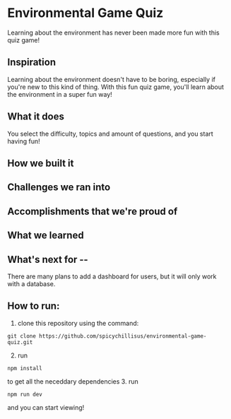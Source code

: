 # Environmental Game Quiz
Learning about the environment has never been made more fun with this quiz game!
## Inspiration
Learning about the environment doesn't have to be boring, especially if you're new to this kind of thing. With this fun quiz game, you'll learn about the environment in a super fun way!
## What it does
You select the difficulty, topics and amount of questions, and you start having fun!
## How we built it

## Challenges we ran into

## Accomplishments that we're proud of

## What we learned

## What's next for --
There are many plans to add a dashboard for users, but it will only work with a database.

## How to run:
1. clone this repository using the command:
```
git clone https://github.com/spicychillisus/environmental-game-quiz.git
```
2. run
```
npm install
```
to get all the neceddary dependencies
3. run
```
npm run dev
```
and you can start viewing!